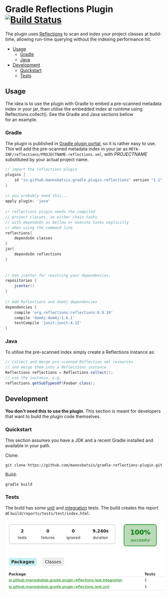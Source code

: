 # Gradle Reflections Plugin [![Build Status](https://travis-ci.org/manosbatsis/gradle-reflections-plugin.svg?branch=master)](https://travis-ci.org/manosbatsis/gradle-reflections-plugin)

The plugin uses [Reflections](https://github.com/ronmamo/reflections) to scan and index your project classes 
at build-time, allowing run-time querying without the indexing performance hit.


<!-- TOC depthFrom:2 depthTo:6 withLinks:1 updateOnSave:1 orderedList:0 -->

- [Usage](#usage)
	- [Gradle](#gradle)
	- [Java](#java)
- [Development](#development)
	- [Quickstart](#quickstart)
	- [Tests](#tests)

<!-- /TOC -->

## Usage

The idea is to use the plugin with Gradle to embed a pre-scanned metadata index in your jar,
then utilise the embedded index at ruintime using Reflections.collect(). See the Gradle and Java sections bellow  
for an example.   

### Gradle

The plugin is published in [Gradle plugin portal](https://plugins.gradle.org/plugin/io.github.manosbatsis.gradle.plugin.reflections),
so it is rather easy to use. This will add the pre-scanned
metadata index in your jar as `META-INF/reflections/PROJECTNAME-reflections.xml`, with
*PROJECTNAME* substituted by your actual project name.

```gradle
// import the reflections plugin
plugins {
	id "io.github.manosbatsis.gradle.plugin.reflections" version "1.1"
}

// you probably need this...
apply plugin: 'java'

// reflections plugin needs the compiled
// project classes, so either chain tasks
// with dependsOn as bellow or execute tasks explicitly
// when using the command line
reflections{
    dependsOn classes
}
jar{
    dependsOn reflections
}


// Use jcenter for resolving your dependencies.
repositories {
	jcenter()
}

// Add Reflections and dom4j dependencies
dependencies {
	compile 'org.reflections:reflections:0.9.10'
	compile 'dom4j:dom4j:1.6.1'
	testCompile 'junit:junit:4.12'
}
```

### Java

To utilise the pre-scanned index simply create a Reflections instance as:

```java
// Collect and merge pre-scanned Reflection xml resources
// and merge them into a Reflections instance
Reflections reflections = Reflections.collect();
// use the instance, e.g.
reflections.getSubTypesOf(Foobar.class);
```

## Development

**You don't need this to use the plugin**. This section is meant for developers that want to build the plugin code themselves.

### Quickstart

This section assumes you have a JDK and a recent Gradle installed and available in your path.

Clone:

```
git clone https://github.com/manosbatsis/gradle-reflections-plugin.git
```

Build:

```
gradle build
```

### Tests

The build has some [unit](src/test/java/io/github/manosbatsis/gradle/plugin/reflections/test/unit/ReflectionsPluginTest.java) 
and [integration](src/test/groovy/io/github/manosbatsis/gradle/plugin/reflections/test/integration/SimpleProjectIT.groovy) 
tests. The build creates the report at `build/reports/tests/test/index.html`:

<img src="src/etc/doc/test-summary.png">

